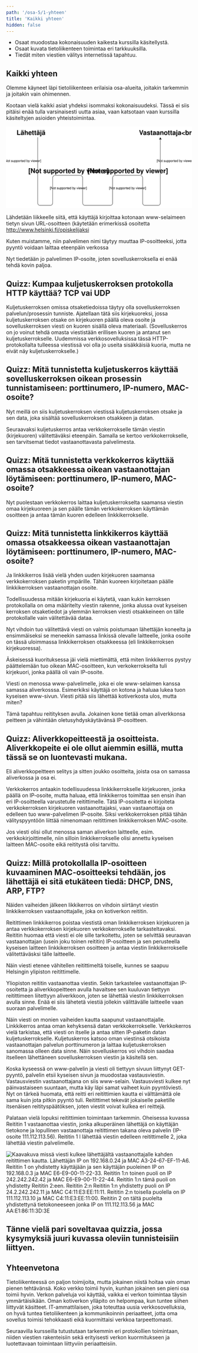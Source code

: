 ```yaml
---
path: '/osa-5/1-yhteen'
title: 'Kaikki yhteen'
hidden: false
---
```



<text-box variant='learningObjectives' name='Oppimistavoitteet'>

- Osaat muodostaa kokonaisuuden kaikesta kurssilla käsitellystä.
- Osaat kuvata tietoliikenteen toimintaa eri tarkkuuksilla.
- Tiedät miten viestien välitys internetissä tapahtuu.

</text-box>


## Kaikki yhteen

Olemme käyneet läpi tietoliikenteen erilaisia osa-alueita, joitakin tarkemmin ja joitakin vain ohimennen.

Kootaan vielä kaikki asiat yhdeksi isommaksi kokonaisuudeksi. Tässä ei siis pitäisi enää tulla varsinaisesti uutta asiaa, vaan katsotaan vaan kurssilla käsiteltyjen asioiden yhteistoimintaa.

![Kaavakuva missä viesti kulkee lähettäjältä vastaanottajalle useamman reitittimen kautta](../img/lahettaja-reititin-vastaanottaja.svg)



Lähdetään liikkeelle siitä, että käyttäjä kirjoittaa kotonaan www-selaimeen tietyn sivun URL-osoitteen (käytetään erimerkissä osoitetta http://www.helsinki.fi/opiskelijaksi

<!--  URL-osoite -->

<quiz id="44a72ec8-66d2-4116-83a7-40b5ecd154fa"></quiz>

Kuten muistamme, niin palvelimen nimi täytyy muuttaa IP-osoitteeksi, jotta pyyntö voidaan laittaa eteenpäin verkossa

<!--  verkkonimi IP-osoitteeksi -->

<quiz id="a9535cfa-86d6-4c87-9580-dfd50aa298ac"></quiz>


Nyt tiedetään jo palvelimen IP-osoite, joten sovelluskerroksella ei enää tehdä kovin paljoa.

## Quizz: Kumpaa kuljetuskerroksen protokolla HTTP käyttää? TCP vai UDP

Kuljetuskerroksen omissa otsaketiedoissa täytyy olla sovelluskerroksen palvelun/prosessin tunniste. Ajatellaan tätä siis kirjekuoreksi, jossa kuljetuskerroksen otsake on kirjekuoren päällä oleva osoite ja sovelluskerroksen viesti on kuoren sisällä oleva materiaali. (Sovelluskerros on jo voinut tehdä omasta viestistään erillisen kuoren ja antanut sen kuljetuskerrokselle. Uudemmissa verkkosovelluksissa tässä HTTP-protokollalta tulleessa viestissä voi olla jo useita sisäkkäisiä kuoria, mutta ne eivät näy kuljetuskerrokselle.)

## Quizz: Mitä tunnistetta kuljetuskerros käyttää sovelluskerroksen oikean prosessin tunnistamiseen: porttinumero, IP-numero, MAC-osoite?

Nyt meillä on siis kuljetuskerroksen viestissä kuljetuskerroksen otsake ja sen data, joka sisältää sovelluskerroksen otsakkeen ja datan.

Seuraavaksi kuljetuskerros antaa verkkokerrokselle tämän viestin (kirjekuoren) välitettäväksi eteenpäin. Samalla se kertoo  verkkokerrokselle, sen tarvitsemat tiedot vastaanottavasta palvelimesta.

## Quizz: Mitä tunnistetta verkkokerros käyttää omassa otsakkeessa oikean vastaanottajan löytämiseen: porttinumero, IP-numero, MAC-osoite?

Nyt puolestaan verkkokerros laittaa kuljetuskerrokselta saamansa viestin omaa kirjekuoreen ja sen päälle tämän verkkokerroksen käyttämän osoitteen ja antaa tämän kuoren edelleen linkkikerrokselle.

## Quizz: Mitä tunnistetta linkkikerros käyttää omassa otsakkeessa oikean vastaanottajan löytämiseen: porttinumero, IP-numero, MAC-osoite?

Ja linkkikerros lisää vielä yhden uuden kirjekuoren saamansa verkkokerroksen paketin ympärille. Tähän kuoreen kirjoitetaan päälle linkkikerroksen vastaanottajan osoite.

Todellisuudessa mitään kirjekuoria ei käytetä, vaan kukin kerroksen protokollalla on oma määritelty viestin rakenne, jonka alussa ovat kyseisen kerroksen otsaketiedot ja ylemmän kerroksen viesti otsakkeineen on tälle protokollalle vain välitettävää dataa.

Nyt vihdoin tuo välitettävä viesti on valmis poistumaan lähettäjän koneelta ja ensimmäiseksi se meneekin samassa linkissä olevalle laitteelle, jonka osoite on tässä uloimmassa linkkikerroksen otsakkeessa (eli linkkikerroksen kirjekuoressa).

Äskeisessä kuorituksessa jäi vielä miettimättä, että miten linkkikerros pystyy päättelemään tuo oikean MAC-osoitteen, kun verkokerrokselta tuli kirjekuori, jonka päällä oli vain IP-osoite. 

Viesti on menossa www-palvelimelle, joka ei ole www-selaimen kanssa samassa aliverkosssa. Esimerkiksi käyttäjä on kotona ja haluaa lukea tuon kyseisen www-sivun. Viesti pitää siis lähettää kotiverkosta ulos, mutta miten?

Tämä tapahtuu reitityksen avulla. Jokainen kone tietää oman aliverkkonsa peitteen ja vähintään oletusyhdyskäytävänsä IP-osoitteen.

## Quizz: Aliverkkopeitteestä ja osoitteista. Aliverkkopeite ei ole ollut aiemmin esillä, mutta tässä se on luontevasti mukana.
Eli aliverkkopeitteen selitys ja sitten joukko osoitteita, joista osa on samassa aliverkossa ja osa ei.

Verkkokerros antaakin todellisuudessa linkkikerrokselle kirjekuoren, jonka päällä on IP-osoite, mutta haluaa, että linkkikerros toimittaa sen ensin ihan eri IP-osoitteella varustetulle reitittimelle. Tätä IP-osoitetta ei kirjoiteta verkkokerroksen kirjekuoren vastaanottajaksi, vaan vastaanottaja on edelleen tuo www-palvelimen IP-osoite. Siksi verkkokerroksen pitää tähän välityspyyntöön liittää nimenomaan reitittimen linkkikerroksen MAC-osoite.

Jos viesti olisi ollut menossa saman aliverkon laitteelle, esim. verkkokirjoittimelle, niin silloin linkkikerrokselle olisi annettu kyseisen laitteen MAC-osoite eikä reititystä olisi tarvittu.

## Quizz: Millä protokollalla IP-osoitteen kuvaaminen MAC-osoitteeksi tehdään, jos lähettäjä ei sitä etukäteen tiedä: DHCP, DNS, ARP, FTP? 

Näiden vaiheiden jälkeen likkikerros on vihdoin siirtänyt viestin linkkikerroksen vastaanottajalle, joka on kotiverkon reititin.

Reitittimen linkkikerros poistaa viestistä oman linkkikerroksen kirjekuoren ja antaa verkkokerroksen kirjekuoren verkkokerrokselle tarkasteltavaksi. Reititin huomaa että viesti ei ole sille tarkoitettu, joten se selvittää seuraavan vastaanottajan (usein joku toinen reititin) IP-osoitteen ja sen perusteella kyseisen laitteen linkkikerroksen osoitteen ja antaa viestin linkkikerrokselle välitettäväsksi tälle laitteelle.

Näin viesti etenee vähitellen reitittimeltä toiselle, kunnes se saapuu Helsingin ylipiston reitittimelle.

Yliopiston reititin vastaanottaa viestin. Sekin tarkastelee vastaanottajan IP-osoitetta ja aliverkkopeitteen avulla havaitsee sen kuuluvan tiettyyn reitittimeen liitettyyn aliverkkoon, joten se lähettää viestin linkkikerroksen avulla sinne. Enää ei siis lähetetä viestiä jollekin välittävälle laitteelle vaan suoraan palvelimelle.

Näin viesti on monien vaiheiden kautta saapunut vastaanottajalle. Linkkikerros antaa oman kehyksensä datan verkkokerrokselle. Verkkokerros vielä tarkistaa, että viesti on itselle ja antaa sitten IP-paketin datan kuljetuskerrokselle. Kuljetuskerros katsoo oman viestinsä otsikoista vastaanottajan palvelun porttinumeron ja laittaa kuljetuskerroksen sanomassa olleen data sinne. Näin sovelluskerros voi vihdoin saadaa itselleen lähettäneen sovelluskerroksen viestin ja käsitellä sen.

Koska kyseessä on www-palvelin ja viesti oli tiettyyn sivuun liittynyt GET-pyyntö, palvelin etsii kyseisen sivun ja muodostaa vastausviestin. Vastausviestin vastaanottajana on siis www-selain. Vastausviesti kulkee nyt päinvastaiseen suuntaan, mutta käy läpi samat vaiheet kuin pyyntöviesti. Nyt on tärkeä huomata, että reitti eri reitittimien kautta ei välttämättä ole sama kuin jota pitkin pyyntö tuli. Reitittimet tekevät jokaiselle paketille itsenäisen reitityspäätöksen, joten viestit voivat kulkea eri reittejä.

Palataan vielä lopuksi reitittimien toimintaan tarkemmin. Oheisessa kuvassa Reititin 1 vastaanottaa viestin, jonka alkuperäinen lähettäjä on käyttäjän tietokone ja lopullinen vastaanottaja reitittimen takana oleva palvelin (IP-osoite 111.112.113.56). Reititin 1 l lähettää viestin edelleen reitittimelle 2, joka lähettää viestin palvelimelle.

![Kaavakuva missä viesti kulkee lähettäjältä vastaanottajalle kahden reitittimen kautta. Lähettäjän IP on 192.168.0.24 ja MAC A3-24-67-EF-11-A6. Reititin 1 on yhdistetty käyttäjään ja sen käyttäjän puoleinen IP on 192.168.0.3 ja MAC E6-E9-00-11-22-33. Reititin 1:n toinen puoli on IP 242.242.242.42 ja MAC E6-E9-00-11-22-44. Reititin 1:n tämä puoli on yhdistetty Reititin 2:een. Reititin 2:n Reititin 1:n yhdistetty puoli on IP 24.2.242.242.11 ja MAC C4:11:E3:EE:11:11. Reititin 2:n toisella puolella on IP 111.112.113.10 ja MAC C4:11:E3:EE:11:00. Reititin 2 on tältä puolelta yhdistettynä tietokoneeseen jonka IP on 111.112.113.56 ja MAC AA:E1:86:11:3D:3E](../img/osa5-kuva.svg)

## Tänne vielä pari soveltavaa quizzia, jossa kysymyksiä juuri kuvassa oleviin tunnisteisiin liittyen.

## Yhteenvetona

Tietoliikenteessä on paljon toimijoita, mutta jokainen niistä hoitaa vain oman pienen tehtävänsä. Koko verkko toimii hyvin, kunhan jokainen sen pieni osa toimii hyvin. Verkon palveluja voi käyttää, vaikka ei verkon toimintaa täysin ymmärtäisikään. Oman kotiverkon ylläpito on helpompaa, kun tuntee siihen liittyvät käsitteet. IT-ammattilaisen, joka toteuttaa uusia verkkosovelluksia, on hyvä tuntea tietoliikenteen ja kommunikoinnin periaatteet, jotta oma sovellus toimisi tehokkaasti eikä kuormittaisi verkkoa tarpeettomasti.

Seuraavilla kursseilla tutustutaan tarkemmin eri protokollien toimintaan, niiden viestien rakenteisiin sekä erityisesti verkon kuormitukseen ja luotettavaan toimintaan liittyviin periaatteisiin.

